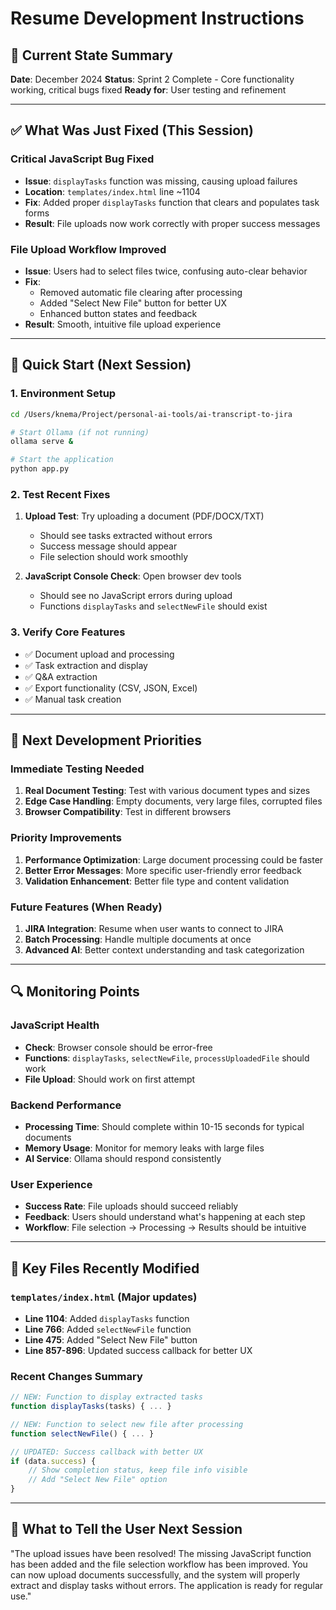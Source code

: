 # Resume Development Instructions

## 🎯 Current State Summary
**Date**: December 2024
**Status**: Sprint 2 Complete - Core functionality working, critical bugs fixed
**Ready for**: User testing and refinement

---

## ✅ What Was Just Fixed (This Session)

### Critical JavaScript Bug Fixed
- **Issue**: `displayTasks` function was missing, causing upload failures
- **Location**: `templates/index.html` line ~1104
- **Fix**: Added proper `displayTasks` function that clears and populates task forms
- **Result**: File uploads now work correctly with proper success messages

### File Upload Workflow Improved
- **Issue**: Users had to select files twice, confusing auto-clear behavior
- **Fix**:
  - Removed automatic file clearing after processing
  - Added "Select New File" button for better UX
  - Enhanced button states and feedback
- **Result**: Smooth, intuitive file upload experience

---

## 🚀 Quick Start (Next Session)

### 1. Environment Setup
```bash
cd /Users/knema/Project/personal-ai-tools/ai-transcript-to-jira

# Start Ollama (if not running)
ollama serve &

# Start the application
python app.py
```

### 2. Test Recent Fixes
1. **Upload Test**: Try uploading a document (PDF/DOCX/TXT)
   - Should see tasks extracted without errors
   - Success message should appear
   - File selection should work smoothly

2. **JavaScript Console Check**: Open browser dev tools
   - Should see no JavaScript errors during upload
   - Functions `displayTasks` and `selectNewFile` should exist

### 3. Verify Core Features
- ✅ Document upload and processing
- ✅ Task extraction and display
- ✅ Q&A extraction
- ✅ Export functionality (CSV, JSON, Excel)
- ✅ Manual task creation

---

## 🎯 Next Development Priorities

### Immediate Testing Needed
1. **Real Document Testing**: Test with various document types and sizes
2. **Edge Case Handling**: Empty documents, very large files, corrupted files
3. **Browser Compatibility**: Test in different browsers

### Priority Improvements
1. **Performance Optimization**: Large document processing could be faster
2. **Better Error Messages**: More specific user-friendly error feedback
3. **Validation Enhancement**: Better file type and content validation

### Future Features (When Ready)
1. **JIRA Integration**: Resume when user wants to connect to JIRA
2. **Batch Processing**: Handle multiple documents at once
3. **Advanced AI**: Better context understanding and task categorization

---

## 🔍 Monitoring Points

### JavaScript Health
- **Check**: Browser console should be error-free
- **Functions**: `displayTasks`, `selectNewFile`, `processUploadedFile` should work
- **File Upload**: Should work on first attempt

### Backend Performance
- **Processing Time**: Should complete within 10-15 seconds for typical documents
- **Memory Usage**: Monitor for memory leaks with large files
- **AI Service**: Ollama should respond consistently

### User Experience
- **Success Rate**: File uploads should succeed reliably
- **Feedback**: Users should understand what's happening at each step
- **Workflow**: File selection → Processing → Results should be intuitive

---

## 📁 Key Files Recently Modified

### `templates/index.html` (Major updates)
- **Line 1104**: Added `displayTasks` function
- **Line 766**: Added `selectNewFile` function
- **Line 475**: Added "Select New File" button
- **Line 857-896**: Updated success callback for better UX

### Recent Changes Summary
```javascript
// NEW: Function to display extracted tasks
function displayTasks(tasks) { ... }

// NEW: Function to select new file after processing
function selectNewFile() { ... }

// UPDATED: Success callback with better UX
if (data.success) {
    // Show completion status, keep file info visible
    // Add "Select New File" option
}
```

---

## 🎉 What to Tell the User Next Session
"The upload issues have been resolved! The missing JavaScript function has been added and the file selection workflow has been improved. You can now upload documents successfully, and the system will properly extract and display tasks without errors. The application is ready for regular use."